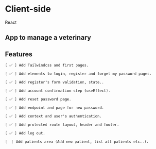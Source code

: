 # Client-side

React

## App to manage a veterinary

## Features

    [ ✅ ] Add Tailwindcss and first pages.

    [ ✅ ] Add elements to login, register and forget my password pages.

    [ ✅ ] Add register's form validation, state..
    
    [ ✅ ] Add account confirmation step (useEffect).
 
    [ ✅ ] Add reset password page.

    [ ✅ ] Add endpoint and page for new password.

    [ ✅ ] Add context and user's authentication.

    [ ✅ ] Add protected route layout, header and footer.

    [ ✅ ] Add log out.

    [  ] Add patients area (Add new patient, list all patients etc..).